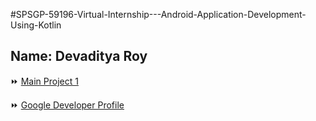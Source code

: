 #SPSGP-59196-Virtual-Internship---Android-Application-Development-Using-Kotlin

## Name: Devaditya Roy

⏩ [Main Project 1](https://github.com/smartinternz02/SPSGP-59196-Virtual-Internship---Android-Application-Development-Using-Kotlin)

⏩ [Google Developer Profile]( https://g.dev/devaditya)
